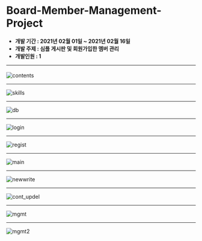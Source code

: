 # Board-Member-Management-Project
<h4>
<ul>
<li>개발 기간 : 2021년 02월 01일 ~ 2021년 02월 16일</li>
<li>개발 주제 : 심플 게시판 및 회원가입한 멤버 관리</li>
<li>개발인원 : 1</li>
</ul>
<hr> 
</h4>

![contents](https://user-images.githubusercontent.com/61300555/107963741-e4b50b80-6feb-11eb-90a4-c8075844a7ce.PNG)
<hr>

![skills](https://user-images.githubusercontent.com/61300555/107964309-7d4b8b80-6fec-11eb-96a3-803795de1553.PNG)
<hr>

![db](https://user-images.githubusercontent.com/61300555/107964570-c69bdb00-6fec-11eb-9a35-3775a39ec1b9.PNG)
<hr>

![login](https://user-images.githubusercontent.com/61300555/107964710-ea5f2100-6fec-11eb-8f68-151b27814c8a.PNG)
<hr>

![regist](https://user-images.githubusercontent.com/61300555/107964833-12e71b00-6fed-11eb-89d5-318d21dcab52.PNG)
<hr>

![main](https://user-images.githubusercontent.com/61300555/107964923-33af7080-6fed-11eb-887c-4cae21e3dd4b.PNG)
<hr>

![newwrite](https://user-images.githubusercontent.com/61300555/107965006-5477c600-6fed-11eb-9e11-350d1a08f6ef.PNG)
<hr>

![cont_updel](https://user-images.githubusercontent.com/61300555/107965103-7113fe00-6fed-11eb-95a4-096eb594eb66.PNG)
<hr>

![mgmt](https://user-images.githubusercontent.com/61300555/107965195-91dc5380-6fed-11eb-826c-de22e57b4201.PNG)
<hr>

![mgmt2](https://user-images.githubusercontent.com/61300555/107965291-b46e6c80-6fed-11eb-8a47-37070a59f76c.PNG)
